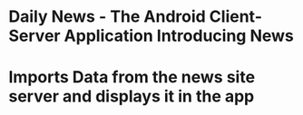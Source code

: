 # Daily News - The Android Client-Server Application Introducing News
# Imports Data from the news site server and displays it in the app
